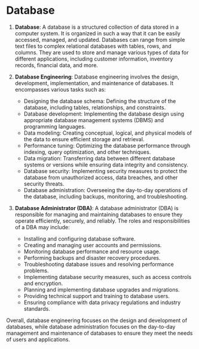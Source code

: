 # Database

1. **Database**:
A database is a structured collection of data stored in a computer system. It is organized in such a way that it can be easily accessed, managed, and updated. Databases can range from simple text files to complex relational databases with tables, rows, and columns. They are used to store and manage various types of data for different applications, including customer information, inventory records, financial data, and more.

2. **Database Engineering**:
Database engineering involves the design, development, implementation, and maintenance of databases. It encompasses various tasks such as:
   - Designing the database schema: Defining the structure of the database, including tables, relationships, and constraints.
   - Database development: Implementing the database design using appropriate database management systems (DBMS) and programming languages.
   - Data modeling: Creating conceptual, logical, and physical models of the data to ensure efficient storage and retrieval.
   - Performance tuning: Optimizing the database performance through indexing, query optimization, and other techniques.
   - Data migration: Transferring data between different database systems or versions while ensuring data integrity and consistency.
   - Database security: Implementing security measures to protect the database from unauthorized access, data breaches, and other security threats.
   - Database administration: Overseeing the day-to-day operations of the database, including backups, monitoring, and troubleshooting.

3. **Database Administrator (DBA)**:
A database administrator (DBA) is responsible for managing and maintaining databases to ensure they operate efficiently, securely, and reliably. The roles and responsibilities of a DBA may include:
   - Installing and configuring database software.
   - Creating and managing user accounts and permissions.
   - Monitoring database performance and resource usage.
   - Performing backups and disaster recovery procedures.
   - Troubleshooting database issues and resolving performance problems.
   - Implementing database security measures, such as access controls and encryption.
   - Planning and implementing database upgrades and migrations.
   - Providing technical support and training to database users.
   - Ensuring compliance with data privacy regulations and industry standards.

Overall, database engineering focuses on the design and development of databases, while database administration focuses on the day-to-day management and maintenance of databases to ensure they meet the needs of users and applications.
